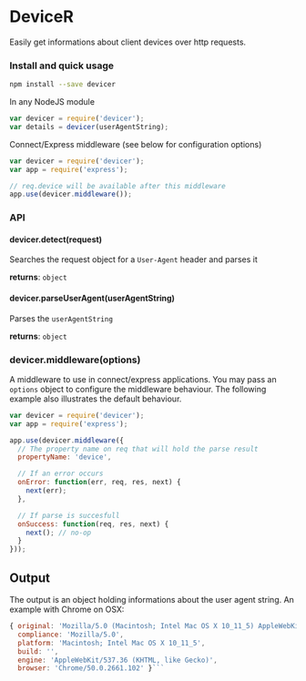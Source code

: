 # DeviceR

Easily get informations about client devices over http requests.

### Install and quick usage

```bash
npm install --save devicer
```

In any NodeJS module

```javascript
var devicer = require('devicer');
var details = devicer(userAgentString);
```

Connect/Express middleware (see below for configuration options)
```javascript
var devicer = require('devicer');
var app = require('express');

// req.device will be available after this middleware
app.use(devicer.middleware());
```

### API

#### devicer.detect(request)
Searches the request object for a ```User-Agent``` header and parses it

**returns**: ```object```


#### devicer.parseUserAgent(userAgentString)
Parses the ```userAgentString```

**returns**: ```object```

### devicer.middleware(options)
A middleware to use in connect/express applications.
You may pass an ```options``` object to configure the middleware behaviour.
The following example also illustrates the default behaviour.
```javascript
var devicer = require('devicer');
var app = require('express');

app.use(devicer.middleware({
  // The property name on req that will hold the parse result
  propertyName: 'device',

  // If an error occurs
  onError: function(err, req, res, next) {
    next(err);
  },

  // If parse is succesfull
  onSuccess: function(req, res, next) {
    next(); // no-op
  }
}));
```

## Output
The output is an object holding informations about the user agent string. An example with Chrome on OSX:

```javascript
{ original: 'Mozilla/5.0 (Macintosh; Intel Mac OS X 10_11_5) AppleWebKit/537.36 (KHTML, like Gecko) Chrome/50.0.2661.102 Safari/537.36',
  compliance: 'Mozilla/5.0',
  platform: 'Macintosh; Intel Mac OS X 10_11_5',
  build: '',
  engine: 'AppleWebKit/537.36 (KHTML, like Gecko)',
  browser: 'Chrome/50.0.2661.102' }```
